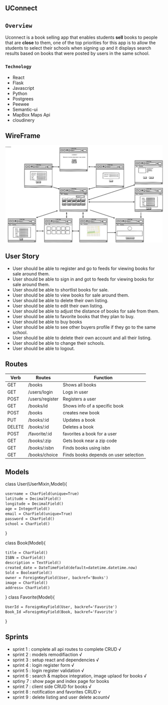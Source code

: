 

## UConnect



## `Overview`
Uconnect is a book selling app that enables students **sell** books to people that are **close** to them, one of the top priorities for this app is to allow the students to select their schools when signing up and it displays search results based on books that were posted by users in the same school.

### `Technology`
- React
- Flask
- Javascript
- Python
- Postgrees
- Peewee
- Semantic-ui
- MapBox Maps Api
- cloudinery


## WireFrame
![our wireframe](./images/Wireframe1.png)	


## User Story
- User should be able to register and go to feeds for viewing books for sale around them. 
- User should be able to sign in and got to feeds for viewing books for sale around them. 
- User should be able to shortlist books for sale. 
- User should be able to view books for sale around them. 
- User should be able to delete their own listing.
- User should be able to edit their own listing.
- User should be able to adjust the distance of books for sale from them.
- User should be able to favorite books that they plan to buy. 
- User should be able to buy books 
- User should be able to see other buyers profile if they go to the same school.
- User should be able to delete their own account and all their listing. 
- User should be able to change their schools. 
- User should be able to logout. 

## Routes
| Verb | Routes | Function|
|------|--------|---------|
|GET   |/books  |Shows all books|
|GET   |/users/login|Logs in user|
|POST  |/users/register|Registers a user|
|GET   |/books/id|Shows info of a specific book|
|POST  |/books|creates new book|
|PUT   |/books/:id|Updates a book|
|DELETE|/books/:id|Deletes a book|
|POST  |/favorite/:id|favorites a book for a user|
|GET   |/books/:zip|Gets book near a zip code|
|GET   |/books/:isbn|Finds books using isbn|
|GET   |/books/choice|Finds books depends on user selection|

## Models
class User(UserMixin,Model){

	username = CharField(unique=True)
	latitude = DecimalField()
	longitude = DecimalField()
	age = IntegerField()
	email = CharField(unique=True)
	password = CharField()
	school = CharField()
}


class Book(Model){

	title = CharField()
	ISBN = CharField()
	description = TextField()
	created_date = DateTimeField(default=datetime.datetime.now)
	Sold = BooleanField()
	owner = ForeignKeyField(User, backref='Books')
	image = CharField()
	address= CharField()
}
class Favorite(Model){
	
	UserId = ForeignKeyField(User, backref='Favorite')
	Book_Id =ForeignKeyField(Book, backref='Favorite')
}


## Sprints
- sprint 1 : complete all api routes to complete CRUD √
- sprint 2 : models remodifiaction √
- sprint 3 : setup react and dependencies √
- sprint 4 : login register form √
- sprint 5 : login register validation √
- sprint 6 : search & mapbox integration, image uplaod for books √
- sptiny 7 : show page and index page for books
- sprint 7 : client side CRUD for books √
- sprint 8 : notification and favorites CRUD v
- sprint 9 : delete listing and user delete acount√